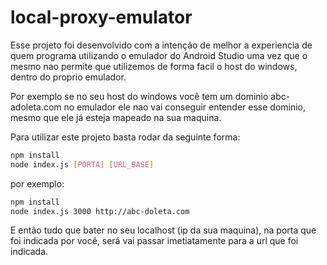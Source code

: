 # local-proxy-emulator

Esse projeto foi desenvolvido com a intenção de melhor a experiencia de quem programa utilizando o emulador do Android Studio uma vez que o mesmo nao permite que utilizemos de forma facil o host do windows, dentro do proprio emulador.

Por exemplo se no seu host do windows você tem um dominio abc-adoleta.com no emulador ele nao vai conseguir entender esse dominio, mesmo que ele já esteja mapeado na sua maquina.

Para utilizar este projeto basta rodar da seguinte forma:

```bash
npm install
node index.js [PORTA] [URL_BASE]
```

por exemplo:

```bash
npm install
node index.js 3000 http://abc-doleta.com
```

E então tudo que bater no seu localhost (ip da sua maquina), na porta que foi indicada por você, será vai passar imetiatamente para a url que foi indicada.
